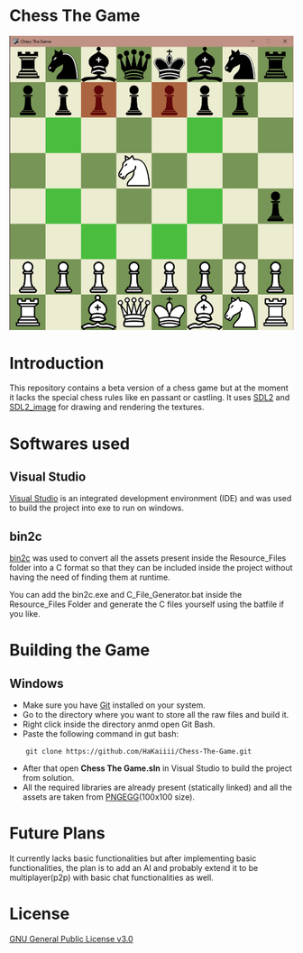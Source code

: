 # Chess The Game

![Chess The Game](Resource_Files/chess.png)

# Introduction

This repository contains a beta version of a chess game but at the moment it lacks the special chess rules like en passant or castling. It uses [SDL2](https://github.com/libsdl-org/SDL) and [SDL2_image](https://github.com/libsdl-org/SDL_image) for drawing and rendering the textures.

# Softwares used
## Visual Studio
[Visual Studio](https://visualstudio.microsoft.com/vs/) is an integrated development environment (IDE) and was used to build the project into exe to run on windows.

## bin2c
[bin2c](https://sourceforge.net/projects/bin2c/) was used to convert all the assets present inside the Resource_Files folder into a C format so that they can be included inside the project without having the need of finding them at runtime.

You can add the bin2c.exe and C_File_Generator.bat inside the Resource_Files Folder and generate the C files yourself using the batfile if you like.

# Building the Game
## Windows
- Make sure you have [Git](https://git-scm.com/downloads) installed on your system.
- Go to the directory where you want to store all the raw files and build it.
- Right click inside the directory anmd open Git Bash.
- Paste the following command in gut bash:
```
    git clone https://github.com/HaKaiiii/Chess-The-Game.git
```
- After that open **Chess The Game.sln** in Visual Studio to build the project from solution.
- All the required libraries are already present (statically linked) and all the assets are taken from [PNGEGG](https://www.pngegg.com)(100x100 size).

# Future Plans
It currently lacks basic functionalities but after implementing basic functionalities, the plan is to add an AI and probably extend it to be multiplayer(p2p) with basic chat functionalities as well.

# License
[GNU General Public License v3.0](https://www.gnu.org/licenses/gpl-3.0.en.html)